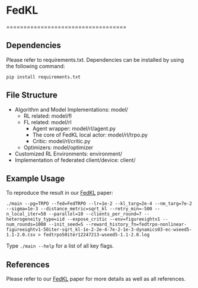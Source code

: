 # FedKL
===================================

Dependencies
------------

Please refer to requirements.txt. Dependencies can be installed by using the following command:

    pip install requirements.txt



File Structure
------------

- Algorithm and Model Implementations: model/
    - RL related: model/fl
    - FL related: model/rl
        - Agent wrapper: model/rl/agent.py
        - The core of FedKL local actor: model/rl/trpo.py
        - Critic: model/rl/critic.py
    - Optimizers: model/optimizer
- Customized RL Environments: environment/
- Implementation of federated client/device: client/


Example Usage
-----

To reproduce the result in our [FedKL](https://arxiv.org/abs/2204.08125) paper:

    ./main --pg=TRPO --fed=FedTRPO --lr=1e-2 --kl_targ=2e-4 --nm_targ=7e-2 --sigma=1e-3 --distance_metric=sqrt_kl --retry_min=-500 --n_local_iter=50 --parallel=10 --clients_per_round=7 --heterogeneity_type=iid --expose_critic --env=figureeightv1 --num_rounds=1000 --init_seed=5 --reward_history_fn=fedtrpo-nonlinear-figureeightv1-50iter-sqrt_kl-1e-2-2e-4-7e-2-1e-3-dynamics03-ec-wseed5-1.1-2.0.csv > fedtrpo50iter12247213-wseed5-1.1-2.0.log

Type `./main --help` for a list of all key flags.

## References
Please refer to our [FedKL](https://arxiv.org/abs/2204.08125) paper for more details as well as all references.
